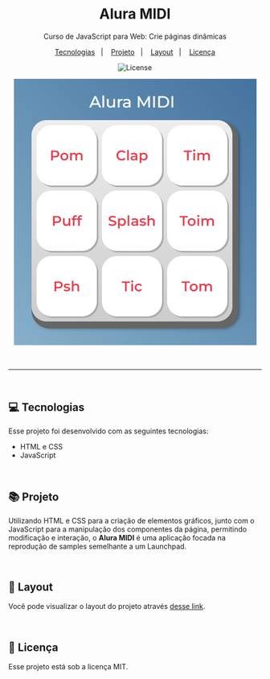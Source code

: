 <h1 align="center"> Alura MIDI </h1>

<p align="center">
Curso de JavaScript para Web: Crie páginas dinâmicas
</p>

<p align="center">
  <a href="#-tecnologias">Tecnologias</a>&nbsp;&nbsp;&nbsp;|&nbsp;&nbsp;&nbsp;
  <a href="#-projeto">Projeto</a>&nbsp;&nbsp;&nbsp;|&nbsp;&nbsp;&nbsp;
  <a href="#-layout">Layout</a>&nbsp;&nbsp;&nbsp;|&nbsp;&nbsp;&nbsp;
  <a href="#memo-licença">Licença</a>
</p>

<p align="center">
  <img alt="License" src="https://img.shields.io/static/v1?label=license&message=MIT&color=49AA26&labelColor=000000">
</p>

<p align="center">
  <img alt="Projeto" src="assets/images/desktop.png">
</p>

<br>

---

<br>

## 💻 Tecnologias

Esse projeto foi desenvolvido com as seguintes tecnologias:

- HTML e CSS
- JavaScript

<br>

## 📚 Projeto

Utilizando HTML e CSS para a criação de elementos gráficos, junto com o JavaScript para a manipulação dos componentes da página, permitindo modificação e interação, o **Alura MIDI** é uma aplicação focada na reprodução de samples semelhante a um Launchpad.

<br>

## 🔖 Layout

Você pode visualizar o layout do projeto através [desse link](https://alura-midi-caps.netlify.app/).

<br>

## 📄 Licença

Esse projeto está sob a licença MIT.
